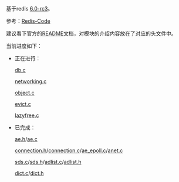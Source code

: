 基于redis [6.0-rc3](https://github.com/antirez/redis/archive/6.0-rc3.tar.gz)。

参考：[Redis-Code](https://github.com/linyiqun/Redis-Code)

建议看下官方的[README](./README-Original.md)文档，对模块的介绍内容放在了对应的头文件中。

当前进度如下：

- 正在进行：

  [db.c](./src/db.c)

  [networking.c](./src/networking.c)

  [object.c](./src/object.c)

  [evict.c](./src/evict.c)

  [lazyfree.c](./src/lazyfree.c)

- 已完成：

  [ae.h](./src/ae.h)/[ae.c](./src/ae.c)

  [connection.h](./src/connection.h)/[connection.c](./src/connection.c)/[ae_epoll.c](./src/ae_epoll.c)/[anet.c](./src/anet.c)

  [sds.c](./src/sds.c)/[sds.h](./src/sds.h)/[adlist.c](./src/adlist.c)/[adlist.h](./src/adlist.h)
  
  [dict.c](./src/dict.c)/[dict.h](./src/dict.h)